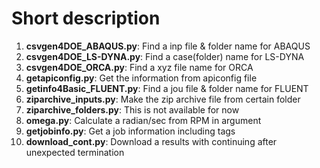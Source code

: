 # Short description
1. **csvgen4DOE_ABAQUS.py**: Find a inp file & folder name for ABAQUS
2. **csvgen4DOE_LS-DYNA.py**: Find a case(folder) name for LS-DYNA
3. **csvgen4DOE_ORCA.py**: Find a xyz file name for ORCA
4. **getapiconfig.py**: Get the information from apiconfig file
5. **getinfo4Basic_FLUENT.py**: Find a jou file & folder name for FLUENT
6. **ziparchive_inputs.py**: Make the zip archive file from certain folder
7. **ziparchive_folders.py**: This is not available for now
8. **omega.py**: Calculate a radian/sec from RPM in argument
9. **getjobinfo.py**: Get a job information including tags
10. **download_cont.py**: Download a results with continuing after unexpected termination
